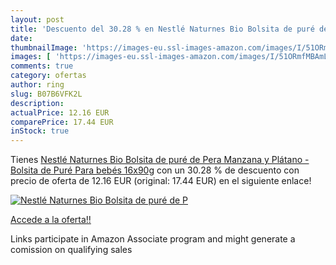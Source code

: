 ```yaml
---
layout: post
title: 'Descuento del 30.28 % en Nestlé Naturnes Bio Bolsita de puré de P'
date: 
thumbnailImage: 'https://images-eu.ssl-images-amazon.com/images/I/51ORmfMBAmL._SL200_.jpg'
images: [ 'https://images-eu.ssl-images-amazon.com/images/I/51ORmfMBAmL._SL200_.jpg' ]
comments: true
category: ofertas
author: ring
slug: B07B6VFK2L
description:
actualPrice: 12.16 EUR
comparePrice: 17.44 EUR
inStock: true
---
```


Tienes [Nestlé Naturnes Bio Bolsita de puré de Pera  Manzana y Plátano - Bolsita de Puré Para bebés 16x90g](https://www.amazon.es/dp/B07B6VFK2L/?tag=tolees-21) con un 30.28 % de descuento con precio de oferta de 12.16 EUR (original: 17.44 EUR) en el siguiente enlace!

[![Nestlé Naturnes Bio Bolsita de puré de P](https://images-eu.ssl-images-amazon.com/images/I/51ORmfMBAmL._SL200_.jpg)](https://www.amazon.es/dp/B07B6VFK2L/?tag=tolees-21)

[Accede a la oferta!!](https://www.amazon.es/dp/B07B6VFK2L/?tag=tolees-21)

Links participate in Amazon Associate program and might generate a comission on qualifying sales


